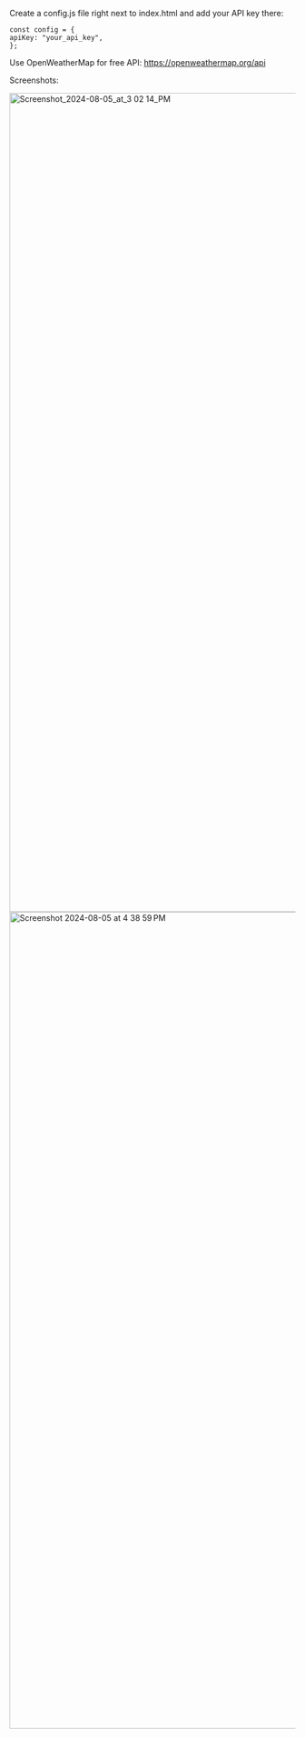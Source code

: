 Create a config.js file right next to index.html and add your API key there:

    const config = {
    apiKey: "your_api_key",
    };

Use OpenWeatherMap for free API: https://openweathermap.org/api


Screenshots:

<img width="1440" alt="Screenshot_2024-08-05_at_3 02 14_PM" src="https://github.com/user-attachments/assets/80b91dcc-b242-473a-bac6-d56a67f8717d">
<img width="1436" alt="Screenshot 2024-08-05 at 4 38 59 PM" src="https://github.com/user-attachments/assets/1f6028b8-dca0-4e65-8630-14ce3f900ebc">
